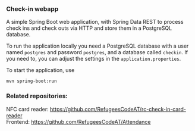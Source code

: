### Check-in webapp

A simple Spring Boot web application, with Spring Data REST to process check ins and check outs via HTTP and store them in a PostgreSQL database.

To run the application locally you need a PostgreSQL database with a user named `postgres` and password `postgres`, and a database called `checkin`. 
If you need to, you can adjust the settings in the `application.properties`.

To start the application, use

    mvn spring-boot:run

### Related repositories:

NFC card reader: https://github.com/RefugeesCodeAT/rc-check-in-card-reader  
Frontend: https://github.com/RefugeesCodeAT/Attendance
